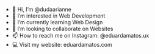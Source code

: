 - 👋 Hi, I’m @dudaarianne
- 👀 I’m interested in Web Development
- 🌱 I’m currently learning Web Design
- 💞️ I’m looking to collaborate on Websites
- 📫 How to reach me on Instagram: @eduardamatos.ux
- 💻 Visit my website: eduardamatos.com

<!---
dudaarianne/dudaarianne is a ✨ special ✨ repository because its `README.md` (this file) appears on your GitHub profile.
You can click the Preview link to take a look at your changes.
--->
